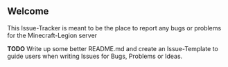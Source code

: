 ## Welcome
This Issue-Tracker is meant to be the place to report any bugs or problems for the Minecraft-Legion server


**TODO** Write up some better README.md and create an Issue-Template to guide users when writing Issues for Bugs, Problems or Ideas.

